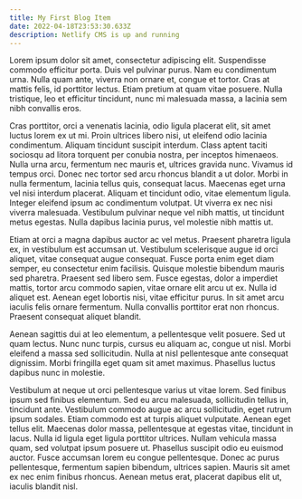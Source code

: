 ```yaml
---
title: My First Blog Item
date: 2022-04-18T23:53:30.633Z
description: Netlify CMS is up and running
---
```

[](https://a596710a27a93a0ee3b4e6f7b0a86688.safeframe.googlesyndication.com/safeframe/1-0-38/html/container.html)Lorem ipsum dolor sit amet, consectetur adipiscing elit. Suspendisse commodo efficitur porta. Duis vel pulvinar purus. Nam eu condimentum urna. Nulla quam ante, viverra non ornare et, congue et tortor. Cras at mattis felis, id porttitor lectus. Etiam pretium at quam vitae posuere. Nulla tristique, leo et efficitur tincidunt, nunc mi malesuada massa, a lacinia sem nibh convallis eros.

Cras porttitor, orci a venenatis lacinia, odio ligula placerat elit, sit amet luctus lorem ex ut mi. Proin ultrices libero nisi, ut eleifend odio lacinia condimentum. Aliquam tincidunt suscipit interdum. Class aptent taciti sociosqu ad litora torquent per conubia nostra, per inceptos himenaeos. Nulla urna arcu, fermentum nec mauris et, ultrices gravida nunc. Vivamus id tempus orci. Donec nec tortor sed arcu rhoncus blandit a ut dolor. Morbi in nulla fermentum, lacinia tellus quis, consequat lacus. Maecenas eget urna vel nisi interdum placerat. Aliquam et tincidunt odio, vitae elementum ligula. Integer eleifend ipsum ac condimentum volutpat. Ut viverra ex nec nisi viverra malesuada. Vestibulum pulvinar neque vel nibh mattis, ut tincidunt metus egestas. Nulla dapibus lacinia purus, vel molestie nibh mattis ut.

Etiam at orci a magna dapibus auctor ac vel metus. Praesent pharetra ligula ex, in vestibulum est accumsan ut. Vestibulum scelerisque augue id orci aliquet, vitae consequat augue consequat. Fusce porta enim eget diam semper, eu consectetur enim facilisis. Quisque molestie bibendum mauris sed pharetra. Praesent sed libero sem. Fusce egestas, dolor a imperdiet mattis, tortor arcu commodo sapien, vitae ornare elit arcu ut ex. Nulla id aliquet est. Aenean eget lobortis nisi, vitae efficitur purus. In sit amet arcu iaculis felis ornare fermentum. Nulla convallis porttitor erat non rhoncus. Praesent consequat aliquet blandit.

Aenean sagittis dui at leo elementum, a pellentesque velit posuere. Sed ut quam lectus. Nunc nunc turpis, cursus eu aliquam ac, congue ut nisl. Morbi eleifend a massa sed sollicitudin. Nulla at nisl pellentesque ante consequat dignissim. Morbi fringilla eget quam sit amet maximus. Phasellus luctus dapibus nunc in molestie.

Vestibulum at neque ut orci pellentesque varius ut vitae lorem. Sed finibus ipsum sed finibus elementum. Sed eu arcu malesuada, sollicitudin tellus in, tincidunt ante. Vestibulum commodo augue ac arcu sollicitudin, eget rutrum ipsum sodales. Etiam commodo est at turpis aliquet vulputate. Aenean eget tellus elit. Maecenas dolor massa, pellentesque at egestas vitae, tincidunt in lacus. Nulla id ligula eget ligula porttitor ultrices. Nullam vehicula massa quam, sed volutpat ipsum posuere ut. Phasellus suscipit odio eu euismod auctor. Fusce accumsan lorem eu congue pellentesque. Donec ac purus pellentesque, fermentum sapien bibendum, ultrices sapien. Mauris sit amet ex nec enim finibus rhoncus. Aenean metus erat, placerat dapibus elit ut, iaculis blandit nisl.
